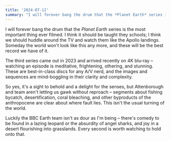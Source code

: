 ```yaml
---
title: '2024-07-12'
summary: "I will forever bang the drum that the *Planet Earth* series is the most important thing ever filmed. I think they should be taught in schools; I think we should huddle around the TV and watch them like the Apollo landings. Someday the world won't look like this any more, and these will be the best record we have of it."
---
```

I will forever bang the drum that the *Planet Earth* series is the most important thing ever filmed. I think it should be taught they schools; I think we should huddle around the TV and watch them like the Apollo landings. Someday the world won't look like this any more, and these will be the best record we have of it.

The third series came out in 2023 and arrived recently on 4K blu-ray – watching an episode is meditative, frightening, othering, and stunning. These are best-in-class discs for any A/V nerd, and the images and sequences are mind-boggling in their clarity and complexity.

So yes, it's a sight to behold and a delight for the senses, but Attenborough and team aren't letting us gawk without reproach – segments about fishing bycatch, desertification, coral bleaching, and other byproducts of the anthropocene are clear about where fault lies. This isn't the usual turning of the world.

Luckily the BBC Earth team isn't as dour as I'm being – there's comedy to be found in a lazing leopard or the absurdity of angel sharks, and joy in a desert flourishing into grasslands. Every second is worth watching to hold onto that.
